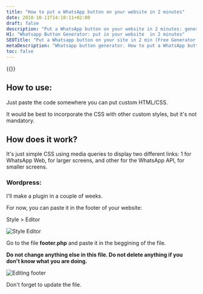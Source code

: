 ```yaml
---
title: "How to put a WhatsApp button on your website in 2 minutes"
date: 2018-10-11T14:10:11+02:00
draft: false
description: "Put a WhatsApp button on your website in 2 minutes: generate the button and paste the code"
H1: "Whatsapp Button Generator: put in your website  in 2 minutes"
SEOTitle: "Put a Whatsapp button on your site in 2 min (Free Generator!)"
metaDescription: "Whatsapp button generator. How to put a WhatsApp button on your website in 2 minutes. Just copy and paste. (Works with wordpress, plugin soon)."
toc: false
---
```


{{<whatsapp-button-generator>}}

## How to use:

Just paste the code somewhere you can put custom HTML/CSS.

It would be best to incorporate the CSS with other custom styles, but it's not mandatory. 

## How does it work?

It's just simple CSS using media queries to display two different links: 1 for WhatsApp Web, for larger screens, and other for the WhatsApp API, for smaller screens.

### Wordpress:

I'll make a plugin in a couple of weeks.

For now, you can paste it in the footer of your website:

Style > Editor 

![Style Editor](/../img/aparencia-editor.png) 

Go to the file **footer.php** and paste it in the beggining of the file.

**Do not change anything else in this file. Do not delete anything if you don't know what you are doing.**

![Editing footer](/../img/editando-footer.png) 

Don't forget to update the file.
